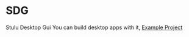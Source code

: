 # SDG
Stulu Desktop Gui
You can build desktop apps with it, [Example Project](https://github.com/stulu08/SDG-SampleProject)

